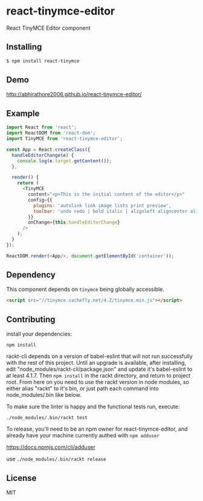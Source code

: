# react-tinymce-editor

React TinyMCE Editor component

## Installing

```bash
$ npm install react-tinymce
```

## Demo

http://abhirathore2006.github.io/react-tinymce-editor/

## Example

```js
import React from 'react';
import ReactDOM from 'react-dom';
import TinyMCE from 'react-tinymce-editor';

const App = React.createClass({
  handleEditorChange(e) {
    console.log(e.target.getContent());
  },

  render() {
    return (
      <TinyMCE
        content="<p>This is the initial content of the editor</p>"
        config={{
          plugins: 'autolink link image lists print preview',
          toolbar: 'undo redo | bold italic | alignleft aligncenter alignright'
        }}
        onChange={this.handleEditorChange}
      />
    );
  }
});

ReactDOM.render(<App/>, document.getElementById('container'));
```

## Dependency

This component depends on `tinymce` being globally accessible.

```html
<script src="//tinymce.cachefly.net/4.2/tinymce.min.js"></script>
```

## Contributing

install your dependencies:

`npm install`

rackt-cli depends on a version of babel-eslint that will not run successfully with
the rest of this project.  Until an upgrade is available, after installing,
edit "node_modules/rackt-cli/package.json"
and update it's babel-eslint to at least 4.1.7. Then `npm install` in the rackt
directory, and return to project root.  From here on you need to use the
rackt version in node modules, so either alias "rackt" to it's bin, or
just path each command into node_modules/.bin like below.

To make sure the linter is happy and the functional tests run, execute:

`./node_modules/.bin/rackt test`

To release, you'll need to be an npm owner for react-tinymce-editor, and already
have your machine currently authed with `npm adduser`

https://docs.npmjs.com/cli/adduser

use `./node_modules/.bin/rackt release`

## License

MIT
